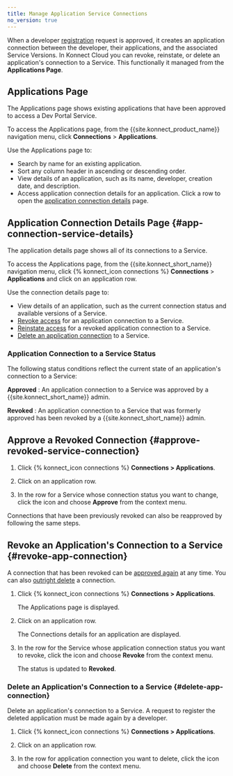 ```yaml
---
title: Manage Application Service Connections
no_version: true
---
```


When a developer
[registration](/konnect/dev-portal/applications/dev-reg-app-service) request is approved, it creates an application connection between the
developer, their applications, and the associated Service Versions. In Konnect Cloud you can revoke, reinstate, or delete an application's connection to a Service. This functionally it managed from the **Applications Page**. 

## Applications Page

The Applications page shows existing applications that have been approved to access a Dev Portal Service.

To access the Applications page, from the {{site.konnect_product_name}} navigation menu,
click **Connections** > **Applications**.

Use the Applications page to:

- Search by name for an existing application.
- Sort any column header in ascending or descending order.
- View details of an application, such as its name, developer, creation date, and description.
- Access application connection details for an application. Click a row to open the
  [application connection details](#app-connection-service-details) page.

## Application Connection Details Page {#app-connection-service-details}

The application details page shows all of its connections to a Service.

To access the Applications page, from the {{site.konnect_short_name}} navigation menu,
click {% konnect_icon connections %} **Connections** > **Applications** and click on an application row.


Use the connection details page to:

- View details of an application, such as the current connection status and available versions of a Service.
- [Revoke access](#revoke-app-connection) for an application connection to a Service.
- [Reinstate access](#approve-revoked-service-connection) for a revoked application connection to a Service.
- [Delete an application connection](#delete-app-connection) to a Service.

### Application Connection to a Service Status

The following status conditions reflect the current state of an application's connection to a Service:

**Approved**
: An application connection to a Service was approved by a {{site.konnect_short_name}} admin.

**Revoked**
: An application connection to a Service that was formerly approved has been revoked by a
{{site.konnect_short_name}} admin.

## Approve a Revoked Connection {#approve-revoked-service-connection}

1. Click {% konnect_icon connections %} **Connections > Applications**.

2. Click on an application row.

3. In the row for a Service whose connection status you want to change, click the
icon and choose **Approve** from the context menu.

Connections that have been previously revoked can also be reapproved by following the same steps. 
## Revoke an Application's Connection to a Service {#revoke-app-connection}

 A connection that has been revoked can be
[approved again](#approve-revoked-service-connection) at any time. You can also
[outright delete](#delete-app-connection) a connection.

1. Click {% konnect_icon connections %} **Connections > Applications**.

   The Applications page is displayed.

2. Click on an application row.

   The Connections details for an application are displayed.

3. In the row for the Service whose application connection status you want to revoke, click the icon and
   choose **Revoke** from the context menu.

   The status is updated to **Revoked**.


### Delete an Application's Connection to a Service {#delete-app-connection}

Delete an application's connection to a Service. A request to register the deleted application
must be made again by a developer. 

1. Click {% konnect_icon connections %} **Connections > Applications**.

2. Click on an application row.

3. In the row for application connection you want to delete, click the icon and choose **Delete** from the
   context menu.

